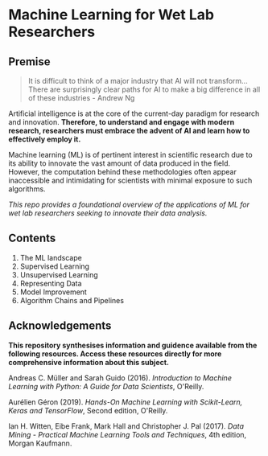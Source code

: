 # Machine Learning for Wet Lab Researchers
## Premise

> It is difficult to think of a major industry that AI will not transform... There are surprisingly clear paths for AI to make a big difference in all of these industries - Andrew Ng

Artificial intelligence is at the core of the current-day paradigm for research and innovation. **Therefore, to understand and engage with modern research, researchers must embrace the advent of AI and learn how to effectively employ it.**

Machine learning (ML) is of pertinent interest in scientific research due to its ability to innovate the vast amount of data produced in the field. However, the computation behind these methodologies often appear inaccessible and intimidating for scientists with minimal exposure to such algorithms.

*This repo provides a foundational overview of the applications of ML for wet lab researchers seeking to innovate their data analysis.*

## Contents
  
  1. The ML landscape
  2. Supervised Learning
  3. Unsupervised Learning
  4. Representing Data
  5. Model Improvement
  6. Algorithm Chains and Pipelines


## Acknowledgements

**This repository synthesises information and guidence available from the following resources. Access these resources directly for more comprehensive information about this subject.**

Andreas C. Müller and Sarah Guido (2016). *Introduction to Machine Learning with Python: A Guide for Data Scientists*, O'Reilly.

Aurélien Géron (2019). *Hands-On Machine Learning with Scikit-Learn, Keras and TensorFlow*, Second edition, O'Reilly.

Ian H. Witten, Eibe Frank, Mark Hall and Christopher J. Pal (2017). *Data Mining - Practical Machine Learning Tools and Techniques*, 4th edition, Morgan Kaufmann.